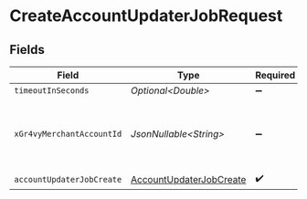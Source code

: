 # CreateAccountUpdaterJobRequest


## Fields

| Field                                                                         | Type                                                                          | Required                                                                      | Description                                                                   | Example                                                                       |
| ----------------------------------------------------------------------------- | ----------------------------------------------------------------------------- | ----------------------------------------------------------------------------- | ----------------------------------------------------------------------------- | ----------------------------------------------------------------------------- |
| `timeoutInSeconds`                                                            | *Optional\<Double>*                                                           | :heavy_minus_sign:                                                            | N/A                                                                           |                                                                               |
| `xGr4vyMerchantAccountId`                                                     | *JsonNullable\<String>*                                                       | :heavy_minus_sign:                                                            | The ID of the merchant account to use for this request.                       | default                                                                       |
| `accountUpdaterJobCreate`                                                     | [AccountUpdaterJobCreate](../../models/components/AccountUpdaterJobCreate.md) | :heavy_check_mark:                                                            | N/A                                                                           |                                                                               |